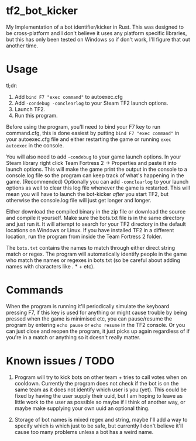 # tf2_bot_kicker
My Implementation of a bot identifier/kicker in Rust. This was designed to be cross-platform and I don't believe it uses any platform specific libraries, but this has only been tested on Windows so if don't work, I'll figure that out another time.

# Usage
tl;dr:
1. Add `bind F7 "exec command"` to autoexec.cfg
2. Add `-condebug -conclearlog` to your Steam TF2 launch options.
3. Launch TF2.
4. Run this program.


Before using the program, you'll need to bind your F7 key to run command.cfg, this is done easiest by putting `bind F7 "exec command"` in your autoexec.cfg file and either restarting the game or running `exec autoexec` in the console.

You will also need to add `-condebug` to your game launch options. In your Steam library right click Team Fortress 2 -> Properties and paste it into launch options. This will make the game print the output in the console to a console.log file so the program can keep track of what's happening in the game.
(Recommended) Optionally you can add `-conclearlog` to your launch options as well to clear this log file whenever the game is restarted. This will mean you will have to launch the bot-kicker *after* you start TF2, but otherwise the console.log file will just get longer and longer.

Either download the compiled binary in the zip file or download the source and compile it yourself. Make sure the bots.txt file is in the same directory and just run it. It will attempt to search for your TF2 directory in the default locations on Windows or Linux. If you have installed TF2 in a different location, run the program from inside the Team Fortress 2 folder.

The `bots.txt` contains the names to match through either direct string match or regex. The program will automatically identify people in the game who match the names or regexes in bots.txt (so be careful about adding names with characters like . * + etc).

# Commands
When the program is running it'll periodically simulate the keyboard pressing F7, if this key is used for anything or might cause trouble by being pressed when the game is minimised etc, you can pause/resume the program by entering `echo pause` or `echo resume` in the TF2 console. Or you can just close and reopen the program, it just picks up again regardless of if you're in a match or anything so it doesn't really matter.

# Known issues / TODO
1. Program will try to kick bots on other team + tries to call votes when on cooldown. Currently the program does not check if the bot is on the same team as it does not identify which user is you (yet). This could be fixed by having the user supply their uuid, but I am hoping to leave as little work to the user as possible so maybe if I think of another way, or maybe make supplying your own uuid an optional thing.

2. Storage of bot names is mixed regex and string, maybe I'll add a way to specify which is which just to be safe, but currently I don't believe it'll cause too many problems unless a bot has a weird name.
